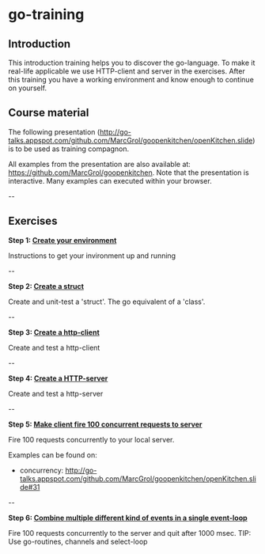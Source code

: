 # go-training

## Introduction
This introduction training helps you to discover the go-language. To make it real-life applicable we use HTTP-client and server in the exercises. After this training you have a working environment and know enough to continue on yourself.

## Course material
The following presentation (http://go-talks.appspot.com/github.com/MarcGrol/goopenkitchen/openKitchen.slide) is to be used as training compagnon.

All examples from the presentation are also available at: https://github.com/MarcGrol/goopenkitchen. Note that the presentation is interactive. Many examples can executed within your browser.

--

## Exercises


**Step 1:  [Create your environment](https://github.com/MarcGrol/go-training/tree/master/step_1)**

Instructions to get your invironment up and running

--

**Step 2: [Create a struct](https://github.com/MarcGrol/go-training/tree/master/step_2)**

Create and unit-test a 'struct'. The go equivalent of a 'class'.

--

**Step 3: [Create a http-client](https://github.com/MarcGrol/go-training/tree/master/step_3)**

Create and test a http-client

--

**Step 4: [Create a HTTP-server](https://github.com/MarcGrol/go-training/tree/master/step_4)**

Create and test a http-server

--

**Step 5: [Make client fire 100 concurrent requests to server](https://github.com/MarcGrol/go-training/tree/master/step_5)**

Fire 100 requests concurrently to your local server. 

Examples can be found on: 
 - concurrency: http://go-talks.appspot.com/github.com/MarcGrol/goopenkitchen/openKitchen.slide#31

--

**Step 6: [Combine multiple different kind of events in a single event-loop](https://github.com/MarcGrol/go-training/tree/master/step_6)**

Fire 100 requests concurrently to the server and quit after 1000 msec.
TIP: Use go-routines, channels and select-loop

 









